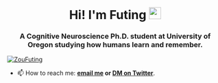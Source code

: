 <!--
### Hi there 👋


**futingzou/futingzou** is a ✨ _special_ ✨ repository because its `README.md` (this file) appears on your GitHub profile.

Here are some ideas to get you started:

- 🔭 I’m currently working on ...
- 🌱 I’m currently learning ...
- 👯 I’m looking to collaborate on ...
- 🤔 I’m looking for help with ...
- 💬 Ask me about ...
- 📫 How to reach me: ...
- 😄 Pronouns: ...
- ⚡ Fun fact: ...
-->

<h1 align="center">Hi! I'm Futing <img style="height:1em" src="https://user-images.githubusercontent.com/39955420/147578264-bae0526c-028a-49d2-8af8-d08bb4edbd2a.gif"></h1>
<h3 align="center">A Cognitive Neuroscience Ph.D. student at University of Oregon studying how humans learn and remember. </h3>

<p align="left"> <a href="https://twitter.com/eurunuela" target="blank"><img src="https://img.shields.io/twitter/follow/ZouFuting?logo=twitter&style=for-the-badge" alt="ZouFuting" /></a> </p>

- 📫 How to reach me: **<a href="mailto:futingz@uoregon.edu">email me</a> or <a href="https://twitter.com/ZouFuting" target="blank">DM on Twitter</a>**.
